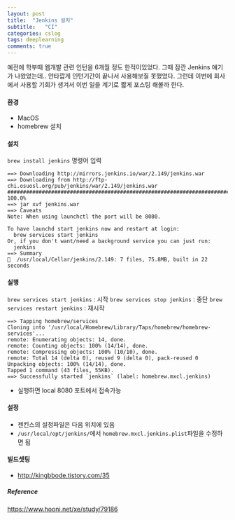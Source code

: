 ```yaml
---
layout: post
title:  "Jenkins 설치"
subtitle:   "CI"
categories: cslog
tags: deeplearning
comments: true
---
```


예전에 학부때 웹개발 관련 인턴을 6개월 정도 한적이있었다. 그때 잠깐 Jenkins 얘기가 나왔었는데.. 안타깝게 인턴기간이 끝나서 사용해보질 못했었다. 그런데 이번에 회사에서 사용할 기회가 생겨서 이번 일을 계기로 짧게 포스팅 해볼까 한다.

#### 환경
- MacOS
- homebrew 설치

#### 설치
```brew install jenkins``` 명령어 입력

```
==> Downloading http://mirrors.jenkins.io/war/2.149/jenkins.war
==> Downloading from http://ftp-chi.osuosl.org/pub/jenkins/war/2.149/jenkins.war
######################################################################## 100.0%
==> jar xvf jenkins.war
==> Caveats
Note: When using launchctl the port will be 8080.

To have launchd start jenkins now and restart at login:
  brew services start jenkins
Or, if you don't want/need a background service you can just run:
  jenkins
==> Summary
🍺  /usr/local/Cellar/jenkins/2.149: 7 files, 75.8MB, built in 22 seconds
```

#### 실행
```brew services start jenkins``` : 시작
```brew services stop jenkins``` : 중단
```brew services restart jenkins``` : 재시작


```
==> Tapping homebrew/services
Cloning into '/usr/local/Homebrew/Library/Taps/homebrew/homebrew-services'...
remote: Enumerating objects: 14, done.
remote: Counting objects: 100% (14/14), done.
remote: Compressing objects: 100% (10/10), done.
remote: Total 14 (delta 0), reused 9 (delta 0), pack-reused 0
Unpacking objects: 100% (14/14), done.
Tapped 1 command (43 files, 55KB).
==> Successfully started `jenkins` (label: homebrew.mxcl.jenkins)
```
- 실행하면 local 8080 포트에서 접속가능

#### 설정
- 젠킨스의 설정파일은 다음 위치에 있음
- ```/usr/local/opt/jenkins/```에서 ```homebrew.mxcl.jenkins.plist```파일을 수정하면 됨
#### 빌드셋팅
- http://kingbbode.tistory.com/35

##### Reference
https://www.hooni.net/xe/study/79186

